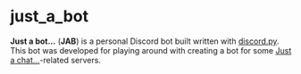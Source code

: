 # just_a_bot

**Just a bot...** (**JAB**) is a personal Discord bot built written with [discord.py](https://github.com/Rapptz/discord.py). This bot was developed for playing around with creating a bot for some [Just a chat...](https://aminoapps.com/c/conlang-conscript/home/)-related servers.
